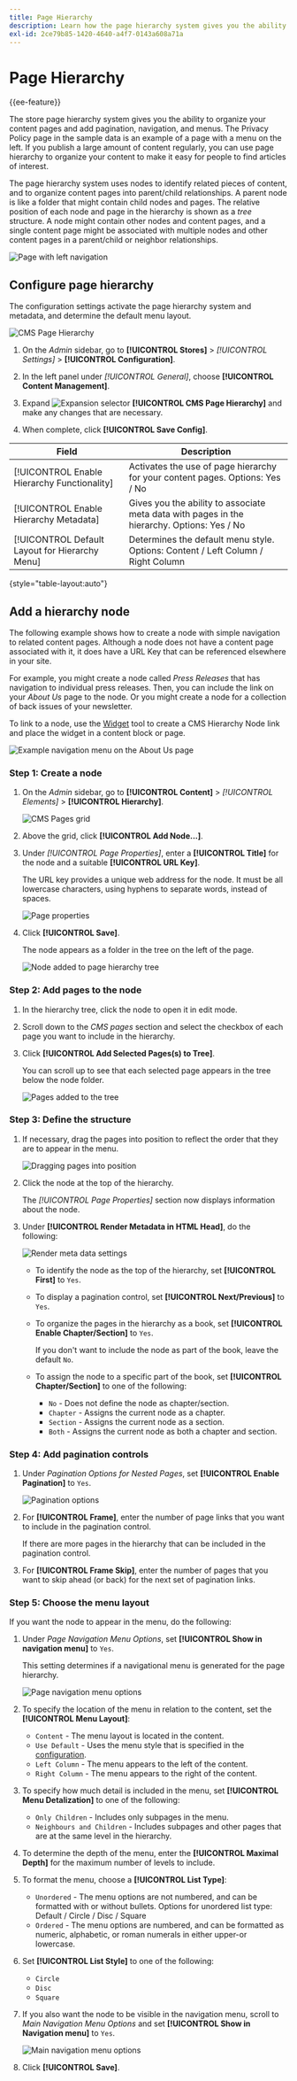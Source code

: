 ```yaml
---
title: Page Hierarchy
description: Learn how the page hierarchy system gives you the ability to organize your content pages and add pagination, navigation, and menus.
exl-id: 2ce79b85-1420-4640-a4f7-0143a608a71a
---
```

# Page Hierarchy

{{ee-feature}}

The store page hierarchy system gives you the ability to organize your content pages and add pagination, navigation, and menus. The Privacy Policy page in the sample data is an example of a page with a menu on the left. If you publish a large amount of content regularly, you can use page hierarchy to organize your content to make it easy for people to find articles of interest.

The page hierarchy system uses nodes to identify related pieces of content, and to organize content pages into parent/child relationships. A parent node is like a folder that might contain child nodes and pages. The relative position of each node and page in the hierarchy is shown as a _tree_ structure. A node might contain other nodes and content pages, and a single content page might be associated with multiple nodes and other content pages in a parent/child or neighbor relationships.

![Page with left navigation](./assets/storefront-privacy-policy.png)<!-- zoom -->

## Configure page hierarchy

The configuration settings activate the page hierarchy system and metadata, and determine the default menu layout.

![CMS Page Hierarchy](./assets/content-management-cms-page-hierarchy.png)<!-- zoom -->

1. On the _Admin_ sidebar, go to **[!UICONTROL Stores]** > _[!UICONTROL Settings]_ > **[!UICONTROL Configuration]**.

1. In the left panel under _[!UICONTROL General]_, choose **[!UICONTROL Content Management]**.

1. Expand ![Expansion selector](../assets/icon-display-expand.png) **[!UICONTROL CMS Page Hierarchy]**  and make any changes that are necessary.

1. When complete, click **[!UICONTROL Save Config]**.

|Field|Description|
|--- |--- |
|[!UICONTROL Enable Hierarchy Functionality]|Activates the use of page hierarchy for your content pages. Options: Yes / No|
|[!UICONTROL Enable Hierarchy Metadata]|Gives you the ability to associate meta data with pages in the hierarchy. Options: Yes / No|
|[!UICONTROL Default Layout for Hierarchy Menu]|Determines the default menu style. Options: Content / Left Column / Right Column|

{style="table-layout:auto"}

## Add a hierarchy node

The following example shows how to create a node with simple navigation to related content pages. Although a node does not have a content page associated with it, it does have a URL Key that can be referenced elsewhere in your site.

For example, you might create a node called _Press Releases_ that has navigation to individual press releases. Then, you can include the link on your _About Us_ page to the node. Or you might create a node for a collection of back issues of your newsletter.

To link to a node, use the [Widget](widgets.md) tool to create a CMS Hierarchy Node link and place the widget in a content block or page.

![Example navigation menu on the About Us page](./assets/page-navigation-storefront.png)<!-- zoom -->

### Step 1: Create a node

1. On the _Admin_ sidebar, go to **[!UICONTROL Content]** > _[!UICONTROL Elements]_ > **[!UICONTROL Hierarchy]**.

   ![CMS Pages grid](./assets/page-hierarchy-cms-pages.png)<!-- zoom -->

1. Above the grid, click **[!UICONTROL Add Node...]**.

1. Under _[!UICONTROL Page Properties]_, enter a **[!UICONTROL Title]** for the node and a suitable **[!UICONTROL URL Key]**.

   The URL key provides a unique web address for the node. It must be all lowercase characters, using hyphens to separate words, instead of spaces.

   ![Page properties](./assets/page-hierarchy-add-node-page-properties.png)<!-- zoom -->

1. Click **[!UICONTROL Save]**.

   The node appears as a folder in the tree on the left of the page.

   ![Node added to page hierarchy tree](./assets/page-hierarchy-node-in-tree.png)<!-- zoom -->

### Step 2: Add pages to the node

1. In the hierarchy tree, click the node to open it in edit mode.

1. Scroll down to the _CMS pages_ section and select the checkbox of each page you want to include in the hierarchy.

1. Click **[!UICONTROL Add Selected Pages(s) to Tree]**.

   You can scroll up to see that each selected page appears in the tree below the node folder.

   ![Pages added to the tree](./assets/page-hierarchy-add-pages-to-tree.png)<!-- zoom -->

### Step 3: Define the structure

1. If necessary, drag the pages into position to reflect the order that they are to appear in the menu.

   ![Dragging pages into position](./assets/page-hierarchy-drag-to-position.png)<!-- zoom -->

1. Click the node at the top of the hierarchy.

   The _[!UICONTROL Page Properties]_ section now displays information about the node.

1. Under **[!UICONTROL Render Metadata in HTML Head]**, do the following:

   ![Render meta data settings](./assets/page-hierarchy-render-metadata.png)<!-- zoom -->

   - To identify the node as the top of the hierarchy, set **[!UICONTROL First]** to `Yes`.

   - To display a pagination control, set **[!UICONTROL Next/Previous]** to `Yes`.

   - To organize the pages in the hierarchy as a book, set **[!UICONTROL Enable Chapter/Section]** to `Yes`.

      If you don't want to include the node as part of the book, leave the default `No`.

   - To assign the node to a specific part of the book, set **[!UICONTROL Chapter/Section]** to one of the following:

      - `No` - Does not define the node as chapter/section.
      - `Chapter` - Assigns the current node as a chapter.
      - `Section` - Assigns the current node as a section.
      - `Both` - Assigns the current node as both a chapter and section.

### Step 4: Add pagination controls

1. Under _Pagination Options for Nested Pages_, set **[!UICONTROL Enable Pagination]** to `Yes`.

   ![Pagination options](./assets/page-hiearchy-pagination-options.png)<!-- zoom -->

1. For **[!UICONTROL Frame]**, enter the number of page links that you want to include in the pagination control.

   If there are more pages in the hierarchy that can be included in the pagination control.

1. For **[!UICONTROL Frame Skip]**, enter the number of pages that you want to skip ahead (or back) for the next set of pagination links.

### Step 5: Choose the menu layout

If you want the node to appear in the menu, do the following:

1. Under _Page Navigation Menu Options_, set **[!UICONTROL Show in navigation menu]** to `Yes`.

   This setting determines if a navigational menu is generated for the page hierarchy.

   ![Page navigation menu options](./assets/page-hierarchy-page-navigation-menu-options.png)<!-- zoom -->

1. To specify the location of the menu in relation to the content, set the **[!UICONTROL Menu Layout]**:

   - `Content` - The menu layout is located in the content.
   - `Use Default` - Uses the menu style that is specified in the [configuration](../configuration-reference/general/content-management.md).
   - `Left Column` - The menu appears to the left of the content.
   - `Right Column` - The menu appears to the right of the content.

1. To specify how much detail is included in the menu, set **[!UICONTROL Menu Detalization]** to one of the following:

   - `Only Children` - Includes only subpages in the menu.
   - `Neighbours and Children` - Includes subpages and other pages that are at the same level in the hierarchy.

1. To determine the depth of the menu, enter the **[!UICONTROL Maximal Depth]** for the maximum number of levels to include.

1. To format the menu, choose a **[!UICONTROL List Type]**:

   - `Unordered` - The menu options are not numbered, and can be formatted with or without bullets. Options for unordered list type: Default / Circle / Disc / Square 
   - `Ordered` - The menu options are numbered, and can be formatted as numeric, alphabetic, or roman numerals in either upper-or lowercase.

1. Set **[!UICONTROL List Style]** to one of the following:

   - `Circle`
   - `Disc`
   - `Square`

1. If you also want the node to be visible in the navigation menu, scroll to _Main Navigation Menu Options_ and set **[!UICONTROL Show in Navigation menu]** to `Yes`.

   ![Main navigation menu options](./assets/page-hierarchy-main-navigation-menu-options.png)<!-- zoom -->

1. Click **[!UICONTROL Save]**.
